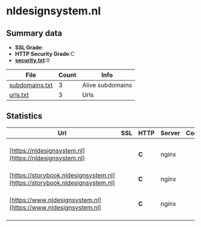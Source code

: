 

# nldesignsystem.nl
## Summary data


 - **SSL Grade**:
 - **HTTP Security Grade**:C
 - **[security.txt](https://www.digitaleoverheid.nl/nieuws/standaard-security-txt-nu-verplicht-voor-overheid/)**:0


| File       | Count | Info |
|------------|-------|------|
|[subdomains.txt](/data/nldesignsystem.nl/subdomains.txt)|3|Alive subdomains|
|[urls.txt](/data/nldesignsystem.nl/urls.txt)|3|Urls|


## Statistics


| Url | SSL | HTTP | Server | Cookie | HSTS | CORS | CTO | CSP | XFO | XXP | RP |FP| Tech |Title |
|--------|-------|-------|------|------|------|------|------|------|------|------|------|------|------|------|
|[https://nldesignsystem.nl](https://nldesignsystem.nl)| | **C**|nginx| |:white_check_mark: | | | | | | :white_check_mark: | |Docusaurus:3.1.0 HSTS Nginx Plesk React Webpack|NL Design System...|
|[https://storybook.nldesignsystem.nl](https://storybook.nldesignsystem.nl)| | **C**|nginx| |:white_check_mark: | | | | | | :white_check_mark: | |HSTS Nginx Plesk|Storybook - NL D...|
|[https://www.nldesignsystem.nl](https://www.nldesignsystem.nl)| | **C**|nginx| |:white_check_mark: | | | | | | :white_check_mark: | |Docusaurus:3.1.0 HSTS Nginx Plesk React Webpack|NL Design System...|


